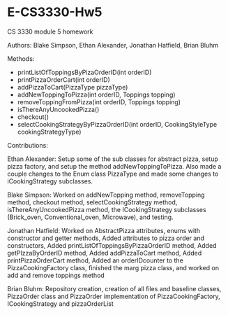 # E-CS3330-Hw5

CS 3330 module 5 homework

Authors: Blake Simpson, Ethan Alexander, Jonathan Hatfield, Brian Bluhm

Methods:
- printListOfToppingsByPizaOrderID(int orderID)
- printPizzaOrderCart(int orderID)
- addPizzaToCart(PizzaType pizzaType)
- addNewToppingToPizza(int orderID, Toppings topping)
- removeToppingFromPizza(int orderID, Toppings topping)
- isThereAnyUncookedPizza()
- checkout()
- selectCookingStrategyByPizzaOrderID(int orderID, CookingStyleType cookingStrategyType)

Contributions:

Ethan Alexander: Setup some of the sub classes for abstract pizza, setup pizza factory, and setup the method addNewToppingToPizza. Also made a couple changes to the Enum class PizzaType and made some changes to iCookingStrategy subclasses.

Blake Simpson: Worked on addNewTopping method, removeTopping method, checkout method, selectCookingStrategy method, isThereAnyUncookedPizza method, the ICookingStrategy subclasses (Brick_oven, Conventional_oven, Microwave), and testing.

Jonathan Hatfield: Worked on AbstractPizza attributes, enums with constructor and getter methods, Added attributes to pizza order and constructors, Added printListOfToppingsByPizzaOrderID method, Added getPIzzaByOrderID method, Added addPizzaToCart method, Added printPizzaOrderCart method, Added an orderIDcounter to the PizzaCookingFactory class, finished the marg pizza class, and worked on add and remove toppings method 

Brian Bluhm: Repository creation, creation of all files and baseline classes, PizzaOrder class and PizzaOrder implementation of PizzaCookingFactory, ICookingStrategy and pizzaOrderList
